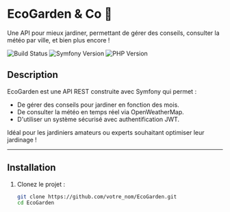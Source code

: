 # EcoGarden & Co 🌱
Une API pour mieux jardiner, permettant de gérer des conseils, consulter la météo par ville, et bien plus encore !

![Build Status](https://img.shields.io/badge/build-passing-brightgreen)
![Symfony Version](https://img.shields.io/badge/symfony-7.2-blue)
![PHP Version](https://img.shields.io/badge/php-%5E8.1-blue)

## Description

EcoGarden est une API REST construite avec Symfony qui permet :
- De gérer des conseils pour jardiner en fonction des mois.
- De consulter la météo en temps réel via OpenWeatherMap.
- D'utiliser un système sécurisé avec authentification JWT.

Idéal pour les jardiniers amateurs ou experts souhaitant optimiser leur jardinage !

---

## Installation

1. Clonez le projet :
   ```bash
   git clone https://github.com/votre_nom/EcoGarden.git
   cd EcoGarden
